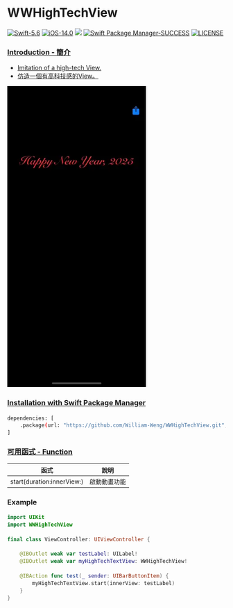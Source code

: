 # WWHighTechView

[![Swift-5.6](https://img.shields.io/badge/Swift-5.6-orange.svg?style=flat)](https://developer.apple.com/swift/) [![iOS-14.0](https://img.shields.io/badge/iOS-14.0-pink.svg?style=flat)](https://developer.apple.com/swift/) ![](https://img.shields.io/github/v/tag/William-Weng/WWHighTechView) [![Swift Package Manager-SUCCESS](https://img.shields.io/badge/Swift_Package_Manager-SUCCESS-blue.svg?style=flat)](https://developer.apple.com/swift/) [![LICENSE](https://img.shields.io/badge/LICENSE-MIT-yellow.svg?style=flat)](https://developer.apple.com/swift/)

### [Introduction - 簡介](https://swiftpackageindex.com/William-Weng)
- [Imitation of a high-tech View.](https://588ku.com/video/27048571.html)
- [仿造一個有高科技感的View。](https://chillcomponent.codlin.me/components/card-futuristic/)

![WWHighTechView](./Example.webp)

### [Installation with Swift Package Manager](https://medium.com/彼得潘的-swift-ios-app-開發問題解答集/使用-spm-安裝第三方套件-xcode-11-新功能-2c4ffcf85b4b)
```bash
dependencies: [
    .package(url: "https://github.com/William-Weng/WWHighTechView.git", .upToNextMajor(from: "1.0.0"))
]
```

### [可用函式 - Function](https://ezgif.com/video-to-webp)
|函式|說明|
|-|-|
|start(duration:innerView:)|啟動動畫功能|

### Example
```swift
import UIKit
import WWHighTechView

final class ViewController: UIViewController {
    
    @IBOutlet weak var testLabel: UILabel!
    @IBOutlet weak var myHighTechTextView: WWHighTechView!
        
    @IBAction func test(_ sender: UIBarButtonItem) {
        myHighTechTextView.start(innerView: testLabel)
    }
}
```
